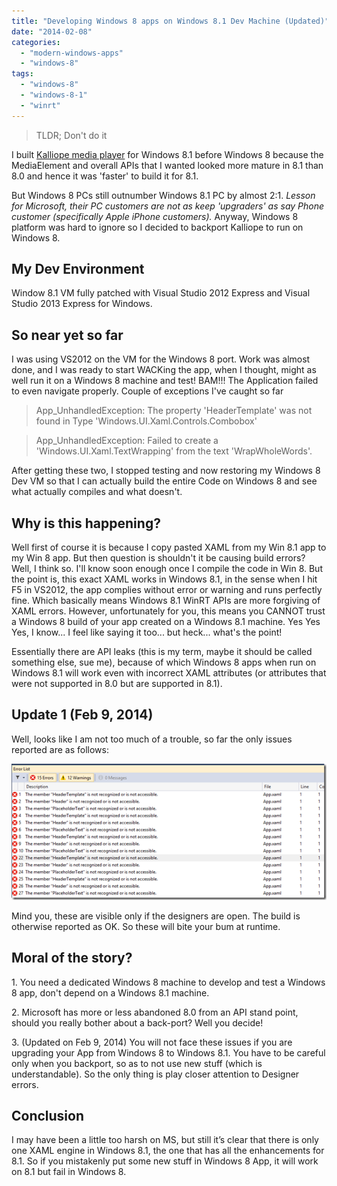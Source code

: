 ```yaml
---
title: "Developing Windows 8 apps on Windows 8.1 Dev Machine (Updated)"
date: "2014-02-08"
categories: 
  - "modern-windows-apps"
  - "windows-8"
tags: 
  - "windows-8"
  - "windows-8-1"
  - "winrt"
---
```


> TLDR; Don't do it

I built [Kalliope media player](http://www.kalliopemedia.com "Kalliope Media Player") for Windows 8.1 before Windows 8 because the MediaElement and overall APIs that I wanted looked more mature in 8.1 than 8.0 and hence it was 'faster' to build it for 8.1.

But Windows 8 PCs still outnumber Windows 8.1 PC by almost 2:1. _Lesson for Microsoft, their PC customers are not as keep 'upgraders' as say Phone customer (specifically Apple iPhone customers)._ Anyway, Windows 8 platform was hard to ignore so I decided to backport Kalliope to run on Windows 8.

## My Dev Environment

Window 8.1 VM fully patched with Visual Studio 2012 Express and Visual Studio 2013 Express for Windows.

## So near yet so far

I was using VS2012 on the VM for the Windows 8 port. Work was almost done, and I was ready to start WACKing the app, when I thought, might as well run it on a Windows 8 machine and test! BAM!!! The Application failed to even navigate properly. Couple of exceptions I've caught so far

> App\_UnhandledException: The property 'HeaderTemplate' was not found in Type 'Windows.UI.Xaml.Controls.Combobox'

> App\_UnhandledException: Failed to create a 'Windows.UI.Xaml.TextWrapping' from the text 'WrapWholeWords'.

After getting these two, I stopped testing and now restoring my Windows 8 Dev VM so that I can actually build the entire Code on Windows 8 and see what actually compiles and what doesn't.

## Why is this happening?

Well first of course it is because I copy pasted XAML from my Win 8.1 app to my Win 8 app. But then question is shouldn't it be causing build errors? Well, I think so. I'll know soon enough once I compile the code in Win 8. But the point is, this exact XAML works in Windows 8.1, in the sense when I hit F5 in VS2012, the app complies without error or warning and runs perfectly fine. Which basically means Windows 8.1 WinRT APIs are more forgiving of XAML errors. However, unfortunately for you, this means you CANNOT trust a Windows 8 build of your app created on a Windows 8.1 machine. Yes Yes Yes, I know... I feel like saying it too... but heck... what's the point!

Essentially there are API leaks (this is my term, maybe it should be called something else, sue me), because of which Windows 8 apps when run on Windows 8.1 will work even with incorrect XAML attributes (or attributes that were not supported in 8.0 but are supported in 8.1).

## Update 1 (Feb 9, 2014)

Well, looks like I am not too much of a trouble, so far the only issues reported are as follows:

[![image](images/image_thumb.png "image")](/images/blog/2014/02/images/blog/image.png)

Mind you, these are visible only if the designers are open. The build is otherwise reported as OK. So these will bite your bum at runtime.

## Moral of the story?

1\. You need a dedicated Windows 8 machine to develop and test a Windows 8 app, don't depend on a Windows 8.1 machine.

2\. Microsoft has more or less abandoned 8.0 from an API stand point, should you really bother about a back-port? Well you decide!

3\. (Updated on Feb 9, 2014) You will not face these issues if you are upgrading your App from Windows 8 to Windows 8.1. You have to be careful only when you backport, so as to not use new stuff (which is understandable). So the only thing is play closer attention to Designer errors.

## Conclusion

I may have been a little too harsh on MS, but still it’s clear that there is only one XAML engine in Windows 8.1, the one that has all the enhancements for 8.1. So if you mistakenly put some new stuff in Windows 8 App, it will work on 8.1 but fail in Windows 8.
